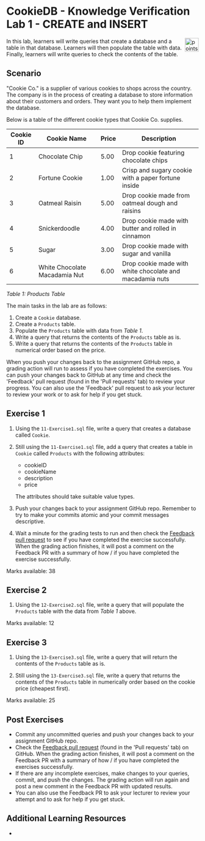 # CookieDB - Knowledge Verification Lab 1 - CREATE and INSERT

<img alt="points bar" align="right" height="36" src="../../blob/status/.github/activity-icons/points-bar.svg" />

In this lab, learners will write queries that create a database and a table in that database. Learners will then populate the table with data. Finally, learners will write queries to check the contents of the table.

## Scenario

"Cookie Co." is a supplier of various cookies to shops across the country. The company is in the process of creating a database to store information about their customers and orders. They want you to help them implement the database.

Below is a table of the different cookie types that Cookie Co. supplies.

| Cookie ID | Cookie Name                   | Price | Description                                              |
| --------- | ----------------------------- | ----- | -------------------------------------------------------- |
| 1         | Chocolate Chip                | 5.00  | Drop cookie featuring chocolate chips                    |
| 2         | Fortune Cookie                | 1.00  | Crisp and sugary cookie with a paper fortune inside      |
| 3         | Oatmeal Raisin                | 5.00  | Drop cookie made from oatmeal dough and raisins          |
| 4         | Snickerdoodle                 | 4.00  | Drop cookie made with butter and rolled in cinnamon      | 
| 5         | Sugar                         | 3.00  | Drop cookie made with sugar and vanilla                  |
| 6         | White Chocolate Macadamia Nut | 6.00  | Drop cookie made with white chocolate and macadamia nuts |

_Table 1: Products Table_

The main tasks in the lab are as follows:

1. Create a `Cookie` database.
2. Create a `Products` table.
3. Populate the `Products` table with data from _Table 1_.
4. Write a query that returns the contents of the `Products` table as is.
5. Write a query that returns the contents of the `Products` table in numerical order based on the price.

<!-- TODO insert where learners can find learning material needed for lab -->

When you push your changes back to the assignment GitHub repo, a grading action will run to assess if you have completed the exercises. You can push your changes back to GitHub at any time and check the 'Feedback' pull request (found in the 'Pull requests' tab) to review your progress. You can also use the 'Feedback' pull request to ask your lecturer to review your work or to ask for help if you get stuck.

## Exercise 1

1. Using the `11-Exercise1.sql` file, write a query that creates a database called `Cookie`.

2. Still using the `11-Exercise1.sql` file, add a query that creates a table in `Cookie` called `Products` with the following attributes:
   
   - cookieID
   - cookieName
   - description
   - price
   
   The attributes should take suitable value types.

3. Push your changes back to your assignment GitHub repo. Remember to try to make your commits atomic and your commit messages descriptive.

4. Wait a minute for the grading tests to run and then check the [Feedback pull request](../..pull/1) to see if you have completed the exercise successfully. When the grading action finishes, it will post a comment on the Feedback PR with a summary of how / if you have completed the exercise successfully.

Marks available: 38

## Exercise 2

1. Using the `12-Exercise2.sql` file, write a query that will populate the `Products` table with the data from *Table 1* above.

Marks available: 12

## Exercise 3

1. Using the `13-Exercise3.sql` file, write a query that will return the contents of the `Products` table as is.

2. Still using the `13-Exercise3.sql` file, write a query that returns the contents of the `Products` table in numerically order based on the cookie price (cheapest first).

Marks available: 25

## Post Exercises

- Commit any uncommitted queries and push your changes back to your assignment GitHub repo.
- Check the [Feedback pull request](../..pull/1) (found in the 'Pull requests' tab) on GitHub. When the grading action finishes, it will post a comment on the Feedback PR with a summary of how / if you have completed the exercises successfully.
- If there are any incomplete exercises, make changes to your queries, commit, and push the changes. The grading action will run again and post a new comment in the Feedback PR with updated results.
- You can also use the Feedback PR to ask your lecturer to review your attempt and to ask for help if you get stuck.

## Additional Learning Resources

-
